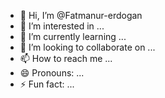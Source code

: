- 👋 Hi, I’m @Fatmanur-erdogan
- 👀 I’m interested in ...
- 🌱 I’m currently learning ...
- 💞️ I’m looking to collaborate on ...
- 📫 How to reach me ...
- 😄 Pronouns: ...
- ⚡ Fun fact: ...

<!---
Fatmanur-erdogan/Fatmanur-erdogan is a ✨ special ✨ repository because its `README.md` (this file) appears on your GitHub profile.
You can click the Preview link to take a look at your changes.
--->

